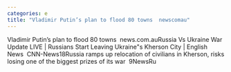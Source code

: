 ```yaml
---
categories: e
title: "Vladimir Putin’s plan to flood 80 towns  newscomau"
---
```

Vladimir Putin’s plan to flood 80 towns&nbsp;&nbsp;news.com.auRussia Vs Ukraine War Update LIVE | Russians Start Leaving Ukraine"s Kherson City | English News&nbsp;&nbsp;CNN-News18Russia ramps up relocation of civilians in Kherson, risks losing one of the biggest prizes of its war&nbsp;&nbsp;9NewsRu